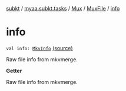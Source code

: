 [subkt](../../../index.md) / [myaa.subkt.tasks](../../index.md) / [Mux](../index.md) / [MuxFile](index.md) / [info](./info.md)

# info

`val info: `[`MkvInfo`](../../../myaa.subkt.tasks.utils/-mkv-info/index.md) [(source)](https://github.com/Myaamori/SubKt/blob/0.1.9/src/main/kotlin/myaa/subkt/tasks/muxtask.kt#L344)

Raw file info from mkvmerge.

**Getter**

Raw file info from mkvmerge.

